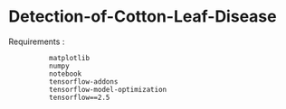# Detection-of-Cotton-Leaf-Disease 

Requirements : 

              matplotlib
              numpy
              notebook
              tensorflow-addons
              tensorflow-model-optimization
              tensorflow==2.5
